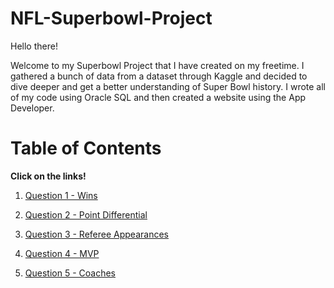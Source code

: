 # NFL-Superbowl-Project
Hello there! 

Welcome to my Superbowl Project that I have created on my freetime. I gathered a bunch of data from a dataset through Kaggle and decided to dive deeper and get a better understanding of Super Bowl history. I wrote all of my code using Oracle SQL and then created a website using the App Developer. 

# Table of Contents
__**Click on the links!**__


1. [Question 1 - Wins](Question1Wins.md)

2. [Question 2 - Point Differential](Question2Points.md)

3. [Question 3 - Referee Appearances](Question3Refs.md)

4. [Question 4 - MVP](Question4MVP.md)

5. [Question 5 - Coaches](Question5Coaches.md)
